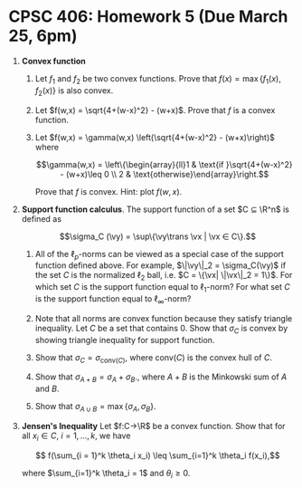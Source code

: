 # **CPSC 406: Homework 5 (Due March  25, 6pm)**

1. **Convex function**

    1. Let $f_1$ and $f_2$ be two convex functions. Prove that $f(x) = \max\{f_1(x),f_2(x)\}$ is also convex.
    
    2. Let $f(w,x) = \sqrt{4+(w-x)^2} - (w+x)$. Prove that $f$ is a convex function.

    3. Let $f(w,x) = \gamma(w,x) \left(\sqrt{4+(w-x)^2} - (w+x)\right)$ where

        $$\gamma(w,x) = \left\{\begin{array}{ll}1 & \text{if }\sqrt{4+(w-x)^2} - (w+x)\leq 0 \\
        2 & \text{otherwise}\end{array}\right.$$

        Prove that $f$ is convex. Hint: plot $f(w,x)$.

2. **Support function calculus**. The support function of a set $C ⊆ \R^n$ is defined as

    $$\sigma_C (\vy) = \sup\{\vy\trans \vx | \vx ∈ C\}.$$

    1. All of the $\ell_p$-norms can be viewed as a special case of the support function defined above. For example, $\|\vy\|_2 = \sigma_C(\vy)$ if the set $C$ is the normalized $\ell_2$ ball, i.e. $C = \{\vx| \|\vx\|_2 = 1\}$. For which set $C$ is the support function equal to $\ell_1$-norm? For what set $C$ is the support function equal to $\ell_∞$-norm? 
    
    2. Note that all norms are convex function because they satisfy triangle inequality. Let $C$ be a set that contains $0$. Show that $\sigma_C$ is convex by showing triangle inequality for support function.
    
    3. Show that $\sigma_C = \sigma_{\text{conv}(C)}$, where $\text{conv}(C)$ is the convex hull of $C$.

    4. Show that $\sigma_{A+B} = \sigma_{A} + \sigma_{B}$., where $A+B$ is the Minkowski sum of $A$ and $B$.
    
    5. Show that $\sigma_{A∪B} = \max\{\sigma_A, \sigma_B\}$.
    
3. **Jensen's Inequality** Let $f:C→\R$ be a convex function. Show that for all $x_{i} \in C$, $i = 1,\dots, k$, we have

    $$ f(\sum_{i = 1}^k \theta_i x_i) \leq \sum_{i=1}^k \theta_i f(x_i),$$

    where $\sum_{i=1}^k \theta_i = 1$ and $\theta_i\geq 0$.